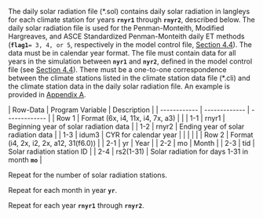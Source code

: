 The daily solar radiation file (\*.sol) contains daily solar radiation in langleys for each climate 
station for years **`rnyr1`** through **`rnyr2`**, described below. The daily solar radiation file is used for 
the Penman-Monteith, Modified Hargreaves, and ASCE Standardized Penman-Monteith daily ET methods 
(**`flag1`**`= 3, 4, or 5`, respectively in the model control file, [Section 4.4](../InputDescription/44.md)). The data must be in calendar 
year format.  The file must contain data for all years in the simulation between **`nyr1`** and **`nyr2`**, defined 
in the model control file (see [Section 4.4](../InputDescription/44.md)).  There must be a one-to-one correspondence between the 
climate stations listed in the climate station data file (\*.cli) and the climate station data in the daily solar 
radiation file. An example is provided in [Appendix A](../AppendixA/A1.md). 

 | Row-Data | Program Variable | Description |
    | ------------ | ------------- | ------------- |
	| Row 1 | Format (6x, i4, 11x, i4, 7x, a3) | |
	| 1-1 | rnyr1 | Beginning year of solar radiation data |
	| 1-2 | rnyr2 | Ending year of solar radiation data |
	| 1-3 | idum3 | CYR for calendar year |
	| | | |
	| Row 2 | Format (i4, 2x, i2, 2x, a12, 31(f6.0)) |
	| 2-1 | yr | Year |
	| 2-2 | mo | Month |
	| 2-3 | tid | Solar radiation station ID |
	| 2-4 | rs2(1-31) | Solar radiation for days 1-31 in month **`mo`** |
	
Repeat for the number of solar radiation stations.

Repeat for each month in year **`yr`**.

Repeat for each year **`rnyr1`** through **`rnyr2`**.
